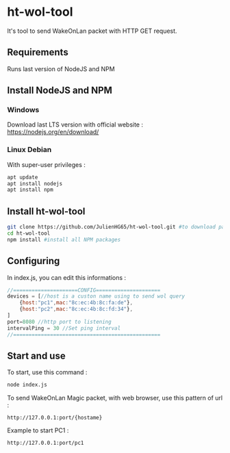 # ht-wol-tool

It's tool to send WakeOnLan packet with HTTP GET request.

## Requirements
Runs last version of NodeJS and NPM

## Install NodeJS and NPM
### Windows
Download last LTS version with official website : https://nodejs.org/en/download/
### Linux Debian
With super-user privileges : 
```sh
apt update
apt install nodejs
apt install npm
```
## Install ht-wol-tool
```sh
git clone https://github.com/JulienHG65/ht-wol-tool.git #to download package
cd ht-wol-tool 
npm install #install all NPM packages
```
## Configuring

In index.js, you can edit this informations : 

```js
//=====================CONFIG=====================
devices = [//host is a custon name using to send wol query
    {host:"pc1",mac:"8c:ec:4b:8c:fa:de"},
    {host:"pc2",mac:"8c:ec:4b:8c:fd:34"},
]
port=8080 //http port to listening
intervalPing = 30 //Set ping interval
//================================================

```

## Start and use

To start, use this command :
```sh
node index.js
```

To send WakeOnLan Magic packet, with web browser, use this pattern of url : 
```
http://127.0.0.1:port/{hostame}
```
Example to start PC1 : 
```
http://127.0.0.1:port/pc1
```


